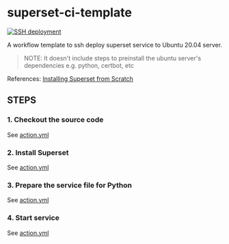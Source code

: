 # superset-ci-template
[![SSH deployment](https://github.com/datnguye/superset-ci-template/actions/workflows/ssh-deploy-superset.yml/badge.svg)](https://github.com/datnguye/superset-ci-template/actions/workflows/ssh-deploy-superset.yml)

A workflow template to ssh deploy superset service to Ubuntu 20.04 server.

> NOTE: It doesn't include steps to preinstall the ubuntu server's dependencies e.g. python, certbot, etc


References: [Installing Superset from Scratch](https://superset.apache.org/docs/installation/installing-superset-from-scratch)


## STEPS
### 1. Checkout the source code
See [action.yml](.github/action/ssh-checkout/action.yml)

### 2. Install Superset
See [action.yml](.github/action/ssh-install-superset/action.yml)

### 3. Prepare the service file for Python
See [action.yml](.github/action/ssh-create-python-unit/action.yml)

### 4. Start service
See [action.yml](.github/action/ssh-start-service/action.yml)